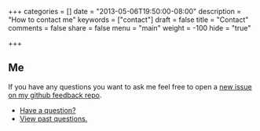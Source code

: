 +++
categories = []
date = "2013-05-06T19:50:00-08:00"
description = "How to contact me"
keywords = ["contact"]
draft = false
title = "Contact"
comments = false
share = false
menu = "main"
weight = -100
hide = "true"

+++

## Me
If you have any questions you want to ask me feel free to open a [new issue on my github feedback repo](https://github.com/derektamsen/feedback "derektamsen/feedback").

- [Have a question?](https://github.com/derektamsen/feedback/issues/new "Create New Issue in derektamsen/feedback")
- [View past questions.](https://github.com/derektamsen/feedback/issues/closed "View Closed Issues in derektamsen/feedback")
